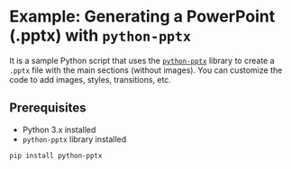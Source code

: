 # Example: Generating a PowerPoint (.pptx) with `python-pptx`

It is a sample Python script that uses the [`python-pptx`](https://python-pptx.readthedocs.io/en/latest/) library to create a `.pptx` file with the main sections (without images). You can customize the code to add images, styles, transitions, etc.

## Prerequisites

- Python 3.x installed
- `python-pptx` library installed

```bash
pip install python-pptx
